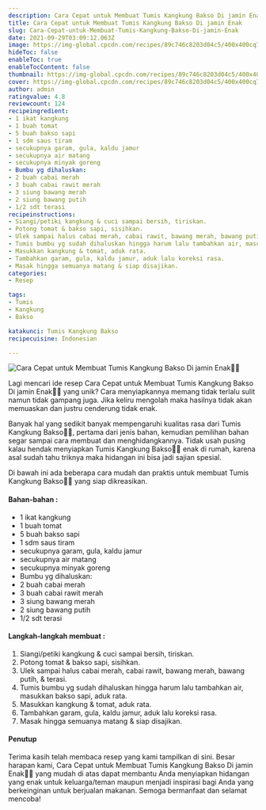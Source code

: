 ```yaml
---
description: Cara Cepat untuk Membuat Tumis Kangkung Bakso Di jamin Enak"
title: Cara Cepat untuk Membuat Tumis Kangkung Bakso Di jamin Enak
slug: Cara-Cepat-untuk-Membuat-Tumis-Kangkung-Bakso-Di-jamin-Enak
date: 2021-09-29T03:09:12.063Z
image: https://img-global.cpcdn.com/recipes/89c746c8203d04c5/400x400cq70/photo.jpg
hideToc: false
enableToc: true
enableTocContent: false
thumbnail: https://img-global.cpcdn.com/recipes/89c746c8203d04c5/400x400cq70/photo.jpg
cover: https://img-global.cpcdn.com/recipes/89c746c8203d04c5/400x400cq70/photo.jpg
author: admin
ratingvalue: 4.8
reviewcount: 124
recipeingredient:
- 1 ikat kangkung
- 1 buah tomat
- 5 buah bakso sapi
- 1 sdm saus tiram
- secukupnya garam, gula, kaldu jamur
- secukupnya air matang
- secukupnya minyak goreng
- Bumbu yg dihaluskan:
- 2 buah cabai merah
- 3 buah cabai rawit merah
- 3 siung bawang merah
- 2 siung bawang putih
- 1/2 sdt terasi
recipeinstructions:
- Siangi/petiki kangkung & cuci sampai bersih, tiriskan.
- Potong tomat & bakso sapi, sisihkan.
- Ulek sampai halus cabai merah, cabai rawit, bawang merah, bawang putih, & terasi.
- Tumis bumbu yg sudah dihaluskan hingga harum lalu tambahkan air, masukkan bakso sapi, aduk rata.
- Masukkan kangkung & tomat, aduk rata.
- Tambahkan garam, gula, kaldu jamur, aduk lalu koreksi rasa.
- Masak hingga semuanya matang & siap disajikan.
categories:
- Resep

tags:
- Tumis
- Kangkung
- Bakso

katakunci: Tumis Kangkung Bakso
recipecuisine: Indonesian

---
```


![Cara Cepat untuk Membuat Tumis Kangkung Bakso Di jamin Enak👩‍🍳](https://img-global.cpcdn.com/recipes/89c746c8203d04c5/400x400cq70/photo.jpg)

Lagi mencari ide resep Cara Cepat untuk Membuat Tumis Kangkung Bakso Di jamin Enak👩‍🍳 yang unik? Cara menyiapkannya memang tidak terlalu sulit namun tidak gampang juga. Jika keliru mengolah maka hasilnya tidak akan memuaskan dan justru cenderung tidak enak.

Banyak hal yang sedikit banyak mempengaruhi kualitas rasa dari Tumis Kangkung Bakso👩‍🍳, pertama dari jenis bahan, kemudian pemilihan bahan segar sampai cara membuat dan menghidangkannya. Tidak usah pusing kalau hendak menyiapkan Tumis Kangkung Bakso👩‍🍳 enak di rumah, karena asal sudah tahu triknya maka hidangan ini bisa jadi sajian spesial.

Di bawah ini ada beberapa cara mudah dan praktis untuk membuat Tumis Kangkung Bakso👩‍🍳 yang siap dikreasikan.

<!--inarticleads1-->

#### Bahan-bahan :

- 1 ikat kangkung
- 1 buah tomat
- 5 buah bakso sapi
- 1 sdm saus tiram
- secukupnya garam, gula, kaldu jamur
- secukupnya air matang
- secukupnya minyak goreng
- Bumbu yg dihaluskan:
- 2 buah cabai merah
- 3 buah cabai rawit merah
- 3 siung bawang merah
- 2 siung bawang putih
- 1/2 sdt terasi

<!--inarticleads2-->

#### Langkah-langkah membuat :

1. Siangi/petiki kangkung & cuci sampai bersih, tiriskan.
1. Potong tomat & bakso sapi, sisihkan.
1. Ulek sampai halus cabai merah, cabai rawit, bawang merah, bawang putih, & terasi.
1. Tumis bumbu yg sudah dihaluskan hingga harum lalu tambahkan air, masukkan bakso sapi, aduk rata.
1. Masukkan kangkung & tomat, aduk rata.
1. Tambahkan garam, gula, kaldu jamur, aduk lalu koreksi rasa.
1. Masak hingga semuanya matang & siap disajikan.

#### Penutup

Terima kasih telah membaca resep yang kami tampilkan di sini. Besar harapan kami, Cara Cepat untuk Membuat Tumis Kangkung Bakso Di jamin Enak👩‍🍳 yang mudah di atas dapat membantu Anda menyiapkan hidangan yang enak untuk keluarga/teman maupun menjadi inspirasi bagi Anda yang berkeinginan untuk berjualan makanan. Semoga bermanfaat dan selamat mencoba!